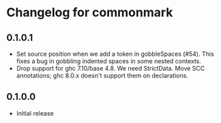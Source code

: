 # Changelog for commonmark

## 0.1.0.1

* Set source position when we add a token in gobbleSpaces (#54).
  This fixes a bug in gobbling indented spaces in some nested contexts.
* Drop support for ghc 7.10/base 4.8.  We need StrictData.
  Move SCC annotations; ghc 8.0.x doesn't support them on declarations.

## 0.1.0.0

* Initial release

